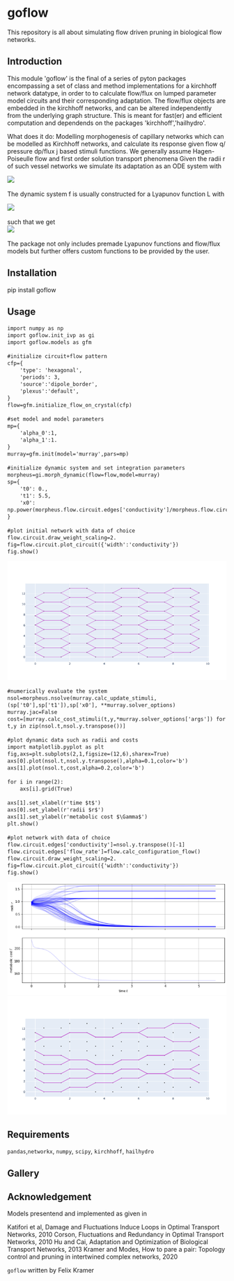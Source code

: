 # goflow
This repository is all about simulating flow driven pruning in biological flow networks. 
##  Introduction
This module 'goflow' is the final of a series of pyton packages encompassing a set of class and method implementations for a kirchhoff network datatype, in order to to calculate flow/flux on lumped parameter model circuits and their corresponding adaptation. The flow/flux objects are embedded in the kirchhoff networks, and can be altered independently from the underlying graph structure. This is meant for fast(er) and efficient computation and dependends on the packages 'kirchhoff','hailhydro'.

What does it do: Modelling morphogenesis of capillary networks which can be modelled as Kirchhoff networks, and calculate its response given flow q/ pressure dp/flux j based stimuli functions. We generally assume Hagen-Poiseulle flow and first order solution transport phenomena Given the radii r of such vessel networks we simulate its adaptation as an ODE system with <br>

<img src="https://render.githubusercontent.com/render/math?math=\dot{r}_i (t) = f_i( \lbrace r \rbrace, \lbrace q \rbrace, \lbrace j \rbrace, ... ) ">

The dynamic system f is usually constructed for a Lyapunov function L with <br>

<img src="https://render.githubusercontent.com/render/math?math=L = \sum_i \alpha_1 dp_i^2r_i^4 + \alpha_0 r_i^2+...">

such that we get <br>
<img src="https://render.githubusercontent.com/render/math?math=f_i( \lbrace r \rbrace, \lbrace q \rbrace, \lbrace j \rbrace, ... )= -\frac{dL}{dr_i} ">

The package not only includes premade Lyapunov functions and flow/flux models but further offers custom functions to be provided by the user.
##  Installation
pip install goflow
##  Usage
```
import numpy as np
import goflow.init_ivp as gi
import goflow.models as gfm

#initialize circuit+flow pattern
cfp={
    'type': 'hexagonal',
    'periods': 3,
    'source':'dipole_border',
    'plexus':'default',
}
flow=gfm.initialize_flow_on_crystal(cfp)

#set model and model parameters
mp={
    'alpha_0':1,
    'alpha_1':1.
}
murray=gfm.init(model='murray',pars=mp)

#initialize dynamic system and set integration parameters
morpheus=gi.morph_dynamic(flow=flow,model=murray)   
sp={
    't0': 0.,
    't1': 5.5,
    'x0': np.power(morpheus.flow.circuit.edges['conductivity']/morpheus.flow.circuit.scales['conductance'],0.25),
}

#plot initial network with data of choice
flow.circuit.draw_weight_scaling=2.
fig=flow.circuit.plot_circuit({'width':'conductivity'})
fig.show()
```
![plexus](./gallery/plexus_murray.png)

```
#numerically evaluate the system
nsol=morpheus.nsolve(murray.calc_update_stimuli,(sp['t0'],sp['t1']),sp['x0'], **murray.solver_options)
murray.jac=False
cost=[murray.calc_cost_stimuli(t,y,*murray.solver_options['args']) for t,y in zip(nsol.t,nsol.y.transpose())]

#plot dynamic data such as radii and costs
import matplotlib.pyplot as plt
fig,axs=plt.subplots(2,1,figsize=(12,6),sharex=True)
axs[0].plot(nsol.t,nsol.y.transpose(),alpha=0.1,color='b')
axs[1].plot(nsol.t,cost,alpha=0.2,color='b')

for i in range(2):
    axs[i].grid(True)
    
axs[1].set_xlabel(r'time $t$')
axs[0].set_ylabel(r'radii $r$')
axs[1].set_ylabel(r'metabolic cost $\Gamma$')
plt.show()

#plot network with data of choice
flow.circuit.edges['conductivity']=nsol.y.transpose()[-1]
flow.circuit.edges['flow_rate']=flow.calc_configuration_flow()
flow.circuit.draw_weight_scaling=2.
fig=flow.circuit.plot_circuit({'width':'conductivity'})
fig.show()
```
![dynamics](./gallery/dynamics_murray.png)
![updated](./gallery/updated_murray.png)
##  Requirements
``` pandas ```,``` networkx ```, ``` numpy ```, ``` scipy ```, ``` kirchhoff ```, ``` hailhydro ```
##  Gallery

## Acknowledgement
Models presentend and implemented as given in 

Katifori et al, Damage and Fluctuations Induce Loops in Optimal Transport Networks, 2010
Corson, Fluctuations and Redundancy in Optimal Transport Networks, 2010
Hu and Cai, Adaptation and Optimization of Biological Transport Networks, 2013
Kramer and Modes, How to pare a pair: Topology control and pruning in intertwined complex networks, 2020

```goflow``` written by Felix Kramer
